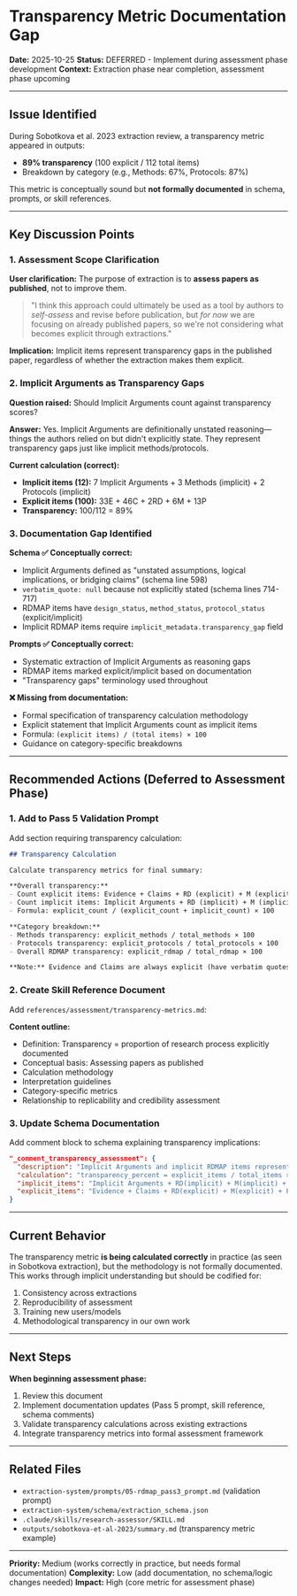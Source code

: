 # Transparency Metric Documentation Gap

**Date:** 2025-10-25
**Status:** DEFERRED - Implement during assessment phase development
**Context:** Extraction phase near completion, assessment phase upcoming

---

## Issue Identified

During Sobotkova et al. 2023 extraction review, a transparency metric appeared in outputs:
- **89% transparency** (100 explicit / 112 total items)
- Breakdown by category (e.g., Methods: 67%, Protocols: 87%)

This metric is conceptually sound but **not formally documented** in schema, prompts, or skill references.

---

## Key Discussion Points

### 1. Assessment Scope Clarification

**User clarification:** The purpose of extraction is to **assess papers as published**, not to improve them.

> "I think this approach could ultimately be used as a tool by authors to *self-assess* and revise before publication, but *for now* we are focusing on already published papers, so we're not considering what becomes explicit through extractions."

**Implication:** Implicit items represent transparency gaps in the published paper, regardless of whether the extraction makes them explicit.

### 2. Implicit Arguments as Transparency Gaps

**Question raised:** Should Implicit Arguments count against transparency scores?

**Answer:** Yes. Implicit Arguments are definitionally unstated reasoning—things the authors relied on but didn't explicitly state. They represent transparency gaps just like implicit methods/protocols.

**Current calculation (correct):**
- **Implicit items (12):** 7 Implicit Arguments + 3 Methods (implicit) + 2 Protocols (implicit)
- **Explicit items (100):** 33E + 46C + 2RD + 6M + 13P
- **Transparency:** 100/112 = 89%

### 3. Documentation Gap Identified

**Schema ✅ Conceptually correct:**
- Implicit Arguments defined as "unstated assumptions, logical implications, or bridging claims" (schema line 598)
- `verbatim_quote: null` because not explicitly stated (schema lines 714-717)
- RDMAP items have `design_status`, `method_status`, `protocol_status` (explicit/implicit)
- Implicit RDMAP items require `implicit_metadata.transparency_gap` field

**Prompts ✅ Conceptually correct:**
- Systematic extraction of Implicit Arguments as reasoning gaps
- RDMAP items marked explicit/implicit based on documentation
- "Transparency gaps" terminology used throughout

**❌ Missing from documentation:**
- Formal specification of transparency calculation methodology
- Explicit statement that Implicit Arguments count as implicit items
- Formula: `(explicit items) / (total items) × 100`
- Guidance on category-specific breakdowns

---

## Recommended Actions (Deferred to Assessment Phase)

### 1. Add to Pass 5 Validation Prompt

Add section requiring transparency calculation:

```markdown
## Transparency Calculation

Calculate transparency metrics for final summary:

**Overall transparency:**
- Count explicit items: Evidence + Claims + RD (explicit) + M (explicit) + P (explicit)
- Count implicit items: Implicit Arguments + RD (implicit) + M (implicit) + P (implicit)
- Formula: explicit_count / (explicit_count + implicit_count) × 100

**Category breakdown:**
- Methods transparency: explicit_methods / total_methods × 100
- Protocols transparency: explicit_protocols / total_protocols × 100
- Overall RDMAP transparency: explicit_rdmap / total_rdmap × 100

**Note:** Evidence and Claims are always explicit (have verbatim quotes). Implicit Arguments are always implicit (by definition).
```

### 2. Create Skill Reference Document

Add `references/assessment/transparency-metrics.md`:

**Content outline:**
- Definition: Transparency = proportion of research process explicitly documented
- Conceptual basis: Assessing papers as published
- Calculation methodology
- Interpretation guidelines
- Category-specific metrics
- Relationship to replicability and credibility assessment

### 3. Update Schema Documentation

Add comment block to schema explaining transparency implications:

```json
"_comment_transparency_assessment": {
  "description": "Implicit Arguments and implicit RDMAP items represent transparency gaps",
  "calculation": "transparency_percent = explicit_items / total_items × 100",
  "implicit_items": "Implicit Arguments + RD(implicit) + M(implicit) + P(implicit)",
  "explicit_items": "Evidence + Claims + RD(explicit) + M(explicit) + P(explicit)"
}
```

---

## Current Behavior

The transparency metric **is being calculated correctly** in practice (as seen in Sobotkova extraction), but the methodology is not formally documented. This works through implicit understanding but should be codified for:

1. Consistency across extractions
2. Reproducibility of assessment
3. Training new users/models
4. Methodological transparency in our own work

---

## Next Steps

**When beginning assessment phase:**
1. Review this document
2. Implement documentation updates (Pass 5 prompt, skill reference, schema comments)
3. Validate transparency calculations across existing extractions
4. Integrate transparency metrics into formal assessment framework

---

## Related Files

- `extraction-system/prompts/05-rdmap_pass3_prompt.md` (validation prompt)
- `extraction-system/schema/extraction_schema.json`
- `.claude/skills/research-assessor/SKILL.md`
- `outputs/sobotkova-et-al-2023/summary.md` (transparency metric example)

---

**Priority:** Medium (works correctly in practice, but needs formal documentation)
**Complexity:** Low (add documentation, no schema/logic changes needed)
**Impact:** High (core metric for assessment phase)

